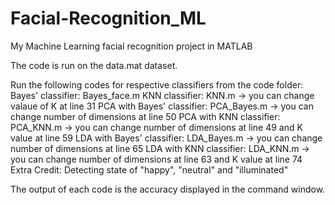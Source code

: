 # Facial-Recognition_ML
My Machine Learning facial recognition project in MATLAB

The code is run on the data.mat dataset.

Run the following codes for respective classifiers from the code folder:
Bayes' classifier: Bayes_face.m
KNN classifier: KNN.m  -> you can change valaue of K at line 31
PCA with Bayes' classifier: PCA_Bayes.m -> you can change number of dimensions at line 50
PCA with KNN classifier: PCA_KNN.m -> you can change number of dimensions at line 49 and K value at line 59
LDA with Bayes' classifier: LDA_Bayes.m -> you can change number of dimensions at line 65
LDA with KNN classifier: LDA_KNN.m -> you can change number of dimensions at line 63 and K value at line 74
Extra Credit: Detecting  state of "happy", "neutral" and "illuminated"


The output of each code is the accuracy displayed in the command window.
